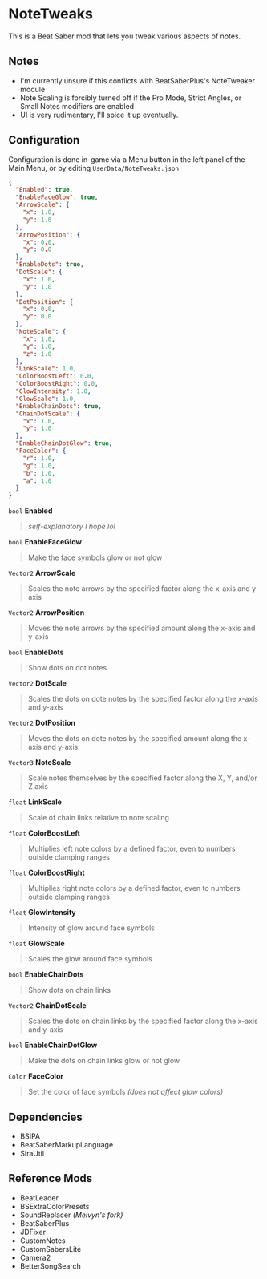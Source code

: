# NoteTweaks
This is a Beat Saber mod that lets you tweak various aspects of notes.

## Notes
- I'm currently unsure if this conflicts with BeatSaberPlus's NoteTweaker module
- Note Scaling is forcibly turned off if the Pro Mode, Strict Angles, or Small Notes modifiers are enabled
- UI is very rudimentary, I'll spice it up eventually.

## Configuration
Configuration is done in-game via a Menu button in the left panel of the Main Menu, or by editing `UserData/NoteTweaks.json`
```json
{
  "Enabled": true,
  "EnableFaceGlow": true,
  "ArrowScale": {
    "x": 1.0,
    "y": 1.0
  },
  "ArrowPosition": {
    "x": 0.0,
    "y": 0.0
  },
  "EnableDots": true,
  "DotScale": {
    "x": 1.0,
    "y": 1.0
  },
  "DotPosition": {
    "x": 0.0,
    "y": 0.0
  },
  "NoteScale": {
    "x": 1.0,
    "y": 1.0,
    "z": 1.0
  },
  "LinkScale": 1.0,
  "ColorBoostLeft": 0.0,
  "ColorBoostRight": 0.0,
  "GlowIntensity": 1.0,
  "GlowScale": 1.0,
  "EnableChainDots": true,
  "ChainDotScale": {
    "x": 1.0,
    "y": 1.0
  },
  "EnableChainDotGlow": true,
  "FaceColor": {
    "r": 1.0,
    "g": 1.0,
    "b": 1.0,
    "a": 1.0
  }
}
```
`bool` **Enabled**
> *self-explanatory I hope lol*

`bool` **EnableFaceGlow**
> Make the face symbols glow or not glow

`Vector2` **ArrowScale**
> Scales the note arrows by the specified factor along the x-axis and y-axis

`Vector2` **ArrowPosition**
> Moves the note arrows by the specified amount along the x-axis and y-axis

`bool` **EnableDots**
> Show dots on dot notes

`Vector2` **DotScale**
> Scales the dots on dote notes by the specified factor along the x-axis and y-axis

`Vector2` **DotPosition**
> Moves the dots on dote notes by the specified amount along the x-axis and y-axis

`Vector3` **NoteScale**
> Scale notes themselves by the specified factor along the X, Y, and/or Z axis

`float` **LinkScale**
> Scale of chain links relative to note scaling

`float` **ColorBoostLeft**
> Multiplies left note colors by a defined factor, even to numbers outside clamping ranges

`float` **ColorBoostRight**
> Multiplies right note colors by a defined factor, even to numbers outside clamping ranges

`float` **GlowIntensity**
> Intensity of glow around face symbols

`float` **GlowScale**
> Scales the glow around face symbols

`bool` **EnableChainDots**
> Show dots on chain links

`Vector2` **ChainDotScale**
> Scales the dots on chain links by the specified factor along the x-axis and y-axis

`bool` **EnableChainDotGlow**
> Make the dots on chain links glow or not glow

`Color` **FaceColor**
> Set the color of face symbols *(does not affect glow colors)*

## Dependencies
- BSIPA
- BeatSaberMarkupLanguage
- SiraUtil

## Reference Mods
- BeatLeader
- BSExtraColorPresets
- SoundReplacer *(Meivyn's fork)*
- BeatSaberPlus
- JDFixer
- CustomNotes
- CustomSabersLite
- Camera2
- BetterSongSearch